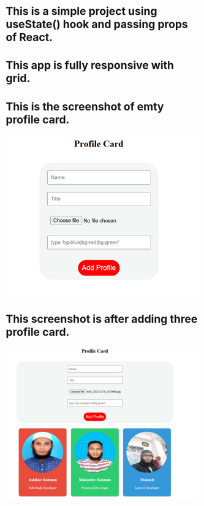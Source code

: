 # This is a simple project using useState() hook and passing props of React.

# This app is fully responsive with grid.

# This is the screenshot of emty profile card.

![alt text](src/Images/profileCard1.png)

# This screenshot is after adding three profile card.

![alt text](src/Images/profileCard2.png)